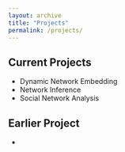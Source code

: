 ```yaml
---
layout: archive
title: "Projects"
permalink: /projects/
---
```

## Current Projects

- Dynamic Network Embedding
- Network Inference
- Social Network Analysis

## Earlier Project

-  

  